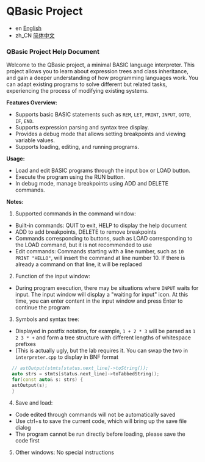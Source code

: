 # QBasic Project
- en [English](README.md)
- zh_CN [简体中文](readme/README.zh_CN.md)

### QBasic Project Help Document

Welcome to the QBasic project, a minimal BASIC language interpreter. This project allows you to learn about expression trees and class inheritance, and gain a deeper understanding of how programming languages work. You can adapt existing programs to solve different but related tasks, experiencing the process of modifying existing systems.

**Features Overview:**
- Supports basic BASIC statements such as `REM`, `LET`, `PRINT`, `INPUT`, `GOTO`, `IF`, `END`.
- Supports expression parsing and syntax tree display.
- Provides a debug mode that allows setting breakpoints and viewing variable values.
- Supports loading, editing, and running programs.

**Usage:**
- Load and edit BASIC programs through the input box or LOAD button.
- Execute the program using the RUN button.
- In debug mode, manage breakpoints using ADD and DELETE commands.


**Notes:**
1. Supported commands in the command window:
- Built-in commands: QUIT to exit, HELP to display the help document
- ADD to add breakpoints, DELETE to remove breakpoints
- Commands corresponding to buttons, such as LOAD corresponding to the LOAD command, but it is not recommended to use
- Edit commands: Commands starting with a line number, such as `10 PRINT "HELLO"`, will insert the command at line number 10. If there is already a command on that line, it will be replaced

2. Function of the input window:
- During program execution, there may be situations where `INPUT` waits for input. The input window will display a "waiting for input" icon. At this time, you can enter content in the input window and press Enter to continue the program

3. Symbols and syntax tree:
- Displayed in postfix notation, for example, `1 + 2 * 3` will be parsed as `1 2 3 * +` and form a tree structure with different lengths of whitespace prefixes
- (This is actually ugly, but the lab requires it. You can swap the two in `interpreter.cpp` to display in BNF format
```cpp
  // astOutput(stmts[status.next_line]->toString());
  auto strs = stmts[status.next_line]->toTabbedString();
  for(const auto& s: strs) {
  astOutput(s);
  }
```
4. Save and load:
- Code edited through commands will not be automatically saved
- Use ctrl+s to save the current code, which will bring up the save file dialog
- The program cannot be run directly before loading, please save the code first
5. Other windows: No special instructions
